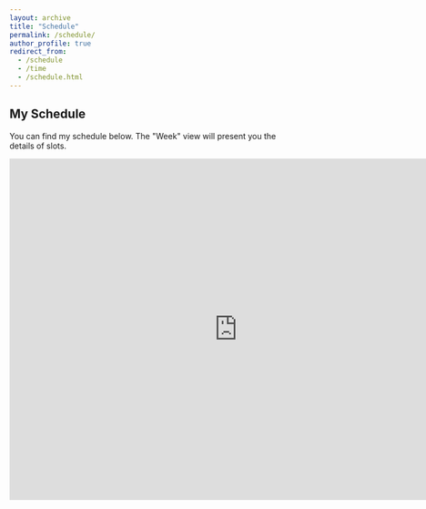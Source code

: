 ```yaml
---
layout: archive
title: "Schedule"
permalink: /schedule/
author_profile: true
redirect_from:
  - /schedule
  - /time
  - /schedule.html
---
```


## My Schedule

You can find my schedule below. The "Week" view will present you the details of slots.

<iframe src="https://calendar.google.com/calendar/embed?height=600&amp;wkst=1&amp;bgcolor=%23ffffff&amp;ctz=America%2FChicago&amp;mode=WEEK&amp;showPrint=1&amp;title=Xiangchen&#39;s%20Academic%20Calendar&amp;src=anBsaWkwYnJhZ2hzZ2I5MjVsYjZqYmI3NWNAZ3JvdXAuY2FsZW5kYXIuZ29vZ2xlLmNvbQ&amp;color=%230e61b9" style="border-width:0" width="800" height="600" frameborder="0" scrolling="no"></iframe>
